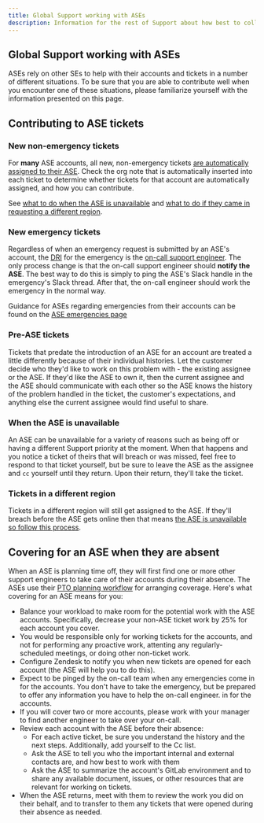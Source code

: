 ```yaml
---
title: Global Support working with ASEs
description: Information for the rest of Support about how best to collaborate with Assigned Support Engineers (ASEs)
---
```


## Global Support working with ASEs

ASEs rely on other SEs to help with their accounts and tickets in a number of
different situations. To be sure that you are able to contribute well when you
encounter one of these situations, please familiarize yourself with the
information presented on this page.

## Contributing to ASE tickets

### New non-emergency tickets

For **many** ASE accounts, all new, non-emergency tickets
[are automatically assigned to their ASE](../ase-workflows-and-standards/customer-onboarding.html#auto-assign-the-customers-tickets).
Check the org note that is automatically inserted into each ticket to determine
whether tickets for that account are automatically assigned, and how you can
contribute.

See [what to do when the ASE is unavailable](#when-the-ase-is-unavailable) and
[what to do if they came in requesting a different region](#tickets-in-a-different-region).

### New emergency tickets

Regardless of when an emergency request is submitted by an ASE's account,
the [DRI](/handbook/people-group/directly-responsible-individuals.html)
for the emergency is the
[on-call support engineer](../../../workflows/customer_emergencies_workflows/).
The only process change is that the on-call support engineer
should **notify the ASE**. The best way to do this is simply to ping
the ASE's Slack handle in the emergency's Slack thread. After that, the on-call
engineer should work the emergency in the normal way.

Guidance for ASEs regarding emergencies from their accounts can be found on the
[ASE emergencies page](../emergencies.html)

### Pre-ASE tickets

Tickets that predate the introduction of an ASE for an account are treated a
little differently because of their individual histories. Let the customer
decide who they'd like to work on this problem with - the existing assignee or
the ASE. If they'd like the ASE to own it, then the current assignee and the ASE
should communicate with each other so the ASE knows the history of the problem
handled in the ticket, the customer's expectations, and anything else the current
assignee would find useful to share.

### When the ASE is unavailable

An ASE can be unavailable for a variety of reasons such as being off or having
a different Support priority at the moment. When that happens and you notice a
ticket of theirs that will breach or was missed, feel free to respond to that
ticket yourself, but be sure to leave the ASE as the assignee and `cc`
yourself until they return. Upon their return, they'll take the ticket.

### Tickets in a different region

Tickets in a different region will still get assigned to the ASE. If they'll
breach before the ASE gets online then that means
[the ASE is unavailable so follow this process](#when-the-ase-is-unavailable).

## Covering for an ASE when they are absent

When an ASE is planning time off, they will first find one or more
other support engineers to take care of their accounts during their absence.
The ASEs use their [PTO planning workflow](../ase-workflows-and-standards/planning-pto-as-ASE.html)
for arranging coverage. Here's what covering for an ASE means for you:

- Balance your workload to make room for the potential work with
  the ASE accounts. Specifically, decrease your non-ASE ticket work
  by 25% for each account you cover.
- You would be responsible only for working tickets for the accounts, and not
  for performing any proactive work, attenting any regularly-scheduled meetings,
  or doing other non-ticket work.
- Configure Zendesk to notify you when new tickets are opened for
  each account (the ASE will help you to do this).
- Expect to be pinged by the on-call team when any emergencies come
  in for the accounts. You don't have to take the emergency, but be
  prepared to offer any information you have to help the on-call engineer.
  in for the accounts.
- If you will cover two or more accounts, please work with your manager to find another engineer to take over your on-call.
- Review each account with the ASE before their absence:
  - For each active ticket, be sure you understand the history and
    the next steps. Additionally, add yourself to the Cc list.
  - Ask the ASE to tell you who the important internal and external contacts are, and how best to work
    with them
  - Ask the ASE to summarize the account's GitLab environment and to share
    any available document, issues, or other resources that are relevant for working
    on tickets.
- When the ASE returns, meet with them to review the work you did on
  their behalf, and to transfer to them any tickets that were opened during their
  absence as needed.
